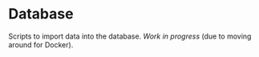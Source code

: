 # Database

Scripts to import data into the database. *Work in progress* (due to moving around for Docker).
